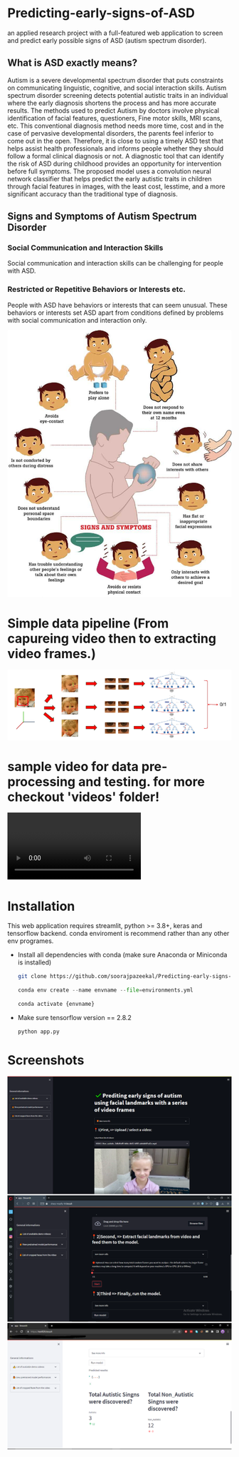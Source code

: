 # Predicting-early-signs-of-ASD
an applied research project with a full-featured web application to screen and predict early possible signs of ASD (autism spectrum disorder).
## What is ASD exactly means?
Autism is a severe developmental spectrum disorder that puts constraints on communicating linguistic, cognitive, and social interaction skills. Autism spectrum disorder screening detects potential autistic traits in an individual where the early diagnosis shortens the process and has more accurate results. The methods used to predict Autism by doctors involve physical identification of facial features, questioners, Fine motor skills, MRI scans, etc. This conventional diagnosis method needs more time, cost and in the case of pervasive developmental disorders, the parents feel inferior to come out in the open. Therefore, it is close to using a timely ASD test that helps assist health professionals and informs people whether they should follow a formal clinical diagnosis or not. A diagnostic tool that can identify the risk of ASD during childhood provides an opportunity for intervention before full symptoms. The proposed model uses a convolution neural network classifier that helps predict the early autistic traits in children through facial features in images, with the least cost, lesstime, and a more significant accuracy than the traditional type of diagnosis.

## Signs and Symptoms of Autism Spectrum Disorder
### Social Communication and Interaction Skills
Social communication and interaction skills can be challenging for people with ASD.
### Restricted or Repetitive Behaviors or Interests etc.
People with ASD have behaviors or interests that can seem unusual. These behaviors or interests set ASD apart from conditions defined by problems with social communication and interaction only.

![Screenshot](/screenshots/image_86ad5d3b8a.png)

# Simple data pipeline (From capureing video then to extracting video frames.)
![Screenshot](/screenshots/Screenshot%20(208).png)

# sample video for data pre-processing and testing. for more checkout 'videos' folder!
![video](https://github.com/soorajpazeekal/Predicting-early-signs-of-ASD/blob/development/videos/VIDEO_Autistic_63abfea1-e5f9-4230-9f8d-9ce851579555.mp4)

# Installation
This web application requires streamlit, python >= 3.8+, keras and tensorflow backend. conda enviroment is recommend rather than any other env programes.
 - Install all dependencies with conda (make sure Anaconda or Miniconda is installed)
     ```sh
    git clone https://github.com/soorajpazeekal/Predicting-early-signs-of-ASD.git
    ```
    ```python
    conda env create --name envname --file=environments.yml
    ```
    ```python
    conda activate {envname}
    ```
 - Make sure tensorflow version == 2.8.2
    ```python
    python app.py
    ```
# Screenshots
![Screenshot](/screenshots/Opera%20Snapshot_2022-08-29_214151_sharp-mayfly-96.loca.lt.png)
![Screenshot](/screenshots/Screenshot%20(211).png)
![Screenshot](/screenshots/Screenshot%20(204).png)